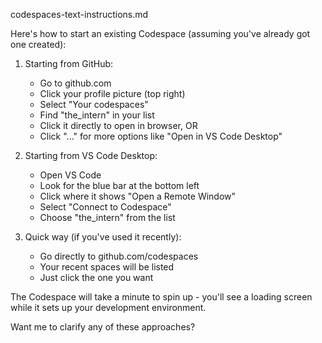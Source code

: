 codespaces-text-instructions.md

Here's how to start an existing Codespace (assuming you've already got one created):

1. Starting from GitHub:
   - Go to github.com
   - Click your profile picture (top right)
   - Select "Your codespaces"
   - Find "the_intern" in your list
   - Click it directly to open in browser, OR
   - Click "..." for more options like "Open in VS Code Desktop"

2. Starting from VS Code Desktop:
   - Open VS Code
   - Look for the blue bar at the bottom left
   - Click where it shows "Open a Remote Window"
   - Select "Connect to Codespace"
   - Choose "the_intern" from the list

3. Quick way (if you've used it recently):
   - Go directly to github.com/codespaces
   - Your recent spaces will be listed
   - Just click the one you want

The Codespace will take a minute to spin up - you'll see a loading screen while it sets up your development environment.

Want me to clarify any of these approaches?